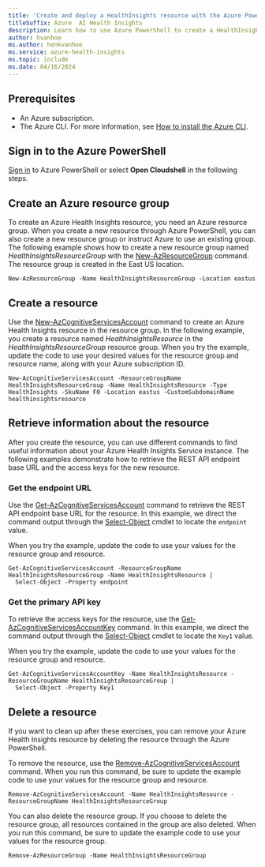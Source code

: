 ```yaml
---
title: 'Create and deploy a HealthInsights resource with the Azure PowerShell'
titleSuffix: Azure  AI Health Insights
description: Learn how to use Azure PowerShell to create a HealthInsights resource.
author: hvanhoe
ms.author: henkvanhoe
ms.service: azure-health-insights
ms.topic: include
ms.date: 04/16/2024
---
```


## Prerequisites

- An Azure subscription.
- The Azure CLI. For more information, see [How to install the Azure CLI](/cli/azure/install-azure-cli).

## Sign in to the Azure PowerShell

[Sign in](/powershell/azure/authenticate-azureps) to Azure PowerShell or select **Open Cloudshell** in the following steps.

## Create an Azure resource group

To create an Azure Health Insights resource, you need an Azure resource group. When you create a new resource through Azure PowerShell, you can also create a new resource group or instruct Azure to use an existing group. The following example shows how to create a new resource group named _HealthInsightsResourceGroup_ with the [New-AzResourceGroup](/powershell/module/az.resources/new-azresourcegroup) command. The resource group is created in the East US location. 

```azurepowershell-interactive
New-AzResourceGroup -Name HealthInsightsResourceGroup -Location eastus
```

## Create a resource

Use the [New-AzCognitiveServicesAccount](/powershell/module/az.cognitiveservices/new-azcognitiveservicesaccount) command to create an Azure Health Insights resource in the resource group. In the following example, you create a resource named _HealthInsightsResource_ in the _HealthInsightsResourceGroup_ resource group. When you try the example, update the code to use your desired values for the resource group and resource name, along with your Azure subscription ID.

```azurepowershell-interactive
New-AzCognitiveServicesAccount -ResourceGroupName HealthInsightsResourceGroup -Name HealthInsightsResource -Type HealthInsights -SkuName F0 -Location eastus -CustomSubdomainName healthinsightsresource
```

## Retrieve information about the resource

After you create the resource, you can use different commands to find useful information about your Azure Health Insights Service instance. The following examples demonstrate how to retrieve the REST API endpoint base URL and the access keys for the new resource.

### Get the endpoint URL

Use the [Get-AzCognitiveServicesAccount](/powershell/module/az.cognitiveservices/get-azcognitiveservicesaccount) command to retrieve the REST API endpoint base URL for the resource. In this example, we direct the command output through the [Select-Object](/powershell/module/microsoft.powershell.utility/select-object) cmdlet to locate the `endpoint` value.

When you try the example, update the code to use your values for the resource group and resource.

```azurepowershell-interactive
Get-AzCognitiveServicesAccount -ResourceGroupName HealthInsightsResourceGroup -Name HealthInsightsResource | 
  Select-Object -Property endpoint
```

### Get the primary API key

To retrieve the access keys for the resource, use the [Get-AzCognitiveServicesAccountKey](/powershell/module/az.cognitiveservices/get-azcognitiveservicesaccountkey) command. In this example, we direct the command output through the [Select-Object](/powershell/module/microsoft.powershell.utility/select-object) cmdlet to locate the `Key1` value.

When you try the example, update the code to use your values for the resource group and resource.

```azurepowershell-interactive
Get-AzCognitiveServicesAccountKey -Name HealthInsightsResource -ResourceGroupName HealthInsightsResourceGroup | 
  Select-Object -Property Key1
```

## Delete a resource

If you want to clean up after these exercises, you can remove your Azure Health Insights resource by deleting the resource through the Azure PowerShell. 

To remove the resource, use the [Remove-AzCognitiveServicesAccount](/powershell/module/az.cognitiveservices/remove-azcognitiveservicesaccount) command. When you run this command, be sure to update the example code to use your values for the resource group and resource.

```azurepowershell-interactive
Remove-AzCognitiveServicesAccount -Name HealthInsightsResource -ResourceGroupName HealthInsightsResourceGroup
```

You can also delete the resource group. If you choose to delete the resource group, all resources contained in the group are also deleted. When you run this command, be sure to update the example code to use your values for the resource group.

```azurepowershell-interactive
Remove-AzResourceGroup -Name HealthInsightsResourceGroup
```
